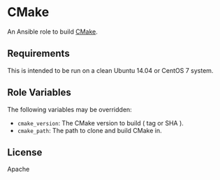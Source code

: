 CMake
=========

An Ansible role to build [CMake](http://cmake.org).

Requirements
------------

This is intended to be run on a clean Ubuntu 14.04 or CentOS 7 system.


Role Variables
--------------

The following variables may be overridden:

* `cmake_version`: The CMake version to build ( tag or SHA ).
* `cmake_path`: The path to clone and build CMake in.

License
-------

Apache
